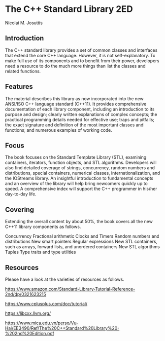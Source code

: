 # The C++ Standard Library 2ED
Nicolai M. Josuttis

## Introduction

The C++ standard library provides a set of common classes and interfaces that extend the core C++ language. 
However, it is not self-explanatory. To make full use of its components and to benefit from their power,
developers need a resource to do the much more things than list the classes and related functions.

## Features

The material describes this library as now incorporated into the new ANSI/ISO C++ language standard (C++11). 
It provides comprehensive documentation of each library component, including an introduction to its purpose 
and design; clearly written explanations of complex concepts; the practical programming details needed for 
effective use; traps and pitfalls; the exact signature and definition of the most important classes and 
functions; and numerous examples of working code.

## Focus

The book focuses on the Standard Template Library (STL), examining containers, iterators, function objects, 
and STL algorithms. Developers will also find detailed coverage of strings, concurrency, random numbers and 
distributions, special containers, numerical classes, internationalization, and the IOStreams library. An 
insightful introduction to fundamental concepts and an overview of the library will help bring newcomers 
quickly up to speed. A comprehensive index will support the C++ programmer in his/her day-to-day life.

## Covering

Extending the overall content by about 50%, the book covers all the new C++11 library components as follows. 

Concurrency
Fractional arithmetic
Clocks and Timers
Random numbers and distributions
New smart pointers
Regular expressions
New STL containers, such as arrays, forward lists, and unordered containers
New STL algorithms
Tuples
Type traits and type utilities

## Resources

Please have a look at the varieties of resources as follows.

https://www.amazon.com/Standard-Library-Tutorial-Reference-2nd/dp/0321623215

https://www.cplusplus.com/doc/tutorial/

https://libcxx.llvm.org/

https://www.mica.edu.vn/perso/Vu-Hai/EE3490/Ref/The%20C++Standard%20Library%20-%202nd%20Edition.pdf


